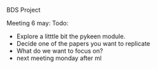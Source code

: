 BDS Project

Meeting 6 may: 
Todo: 
- Explore a litttle bit the pykeen module.
- Decide one of the papers you want to replicate
- What do we want to focus on?
- next meeting monday after ml